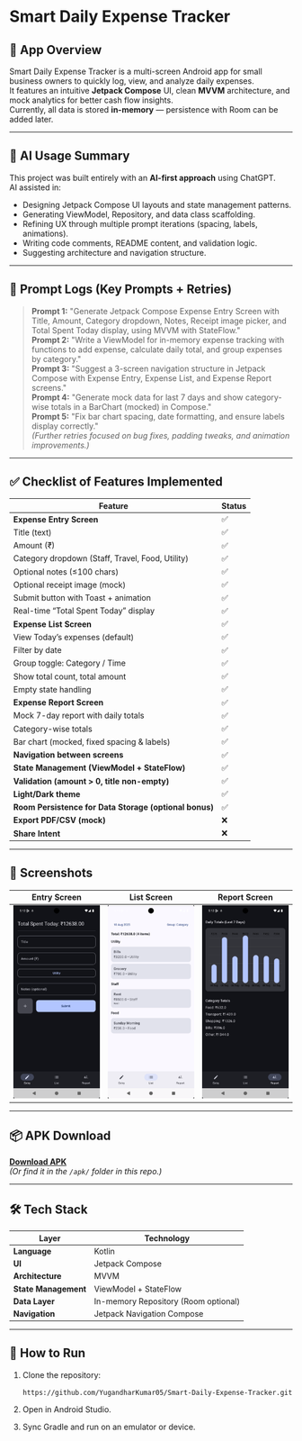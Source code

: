 # Smart Daily Expense Tracker

## 📌 App Overview
Smart Daily Expense Tracker is a multi-screen Android app for small business owners to quickly log, view, and analyze daily expenses.  
It features an intuitive **Jetpack Compose** UI, clean **MVVM** architecture, and mock analytics for better cash flow insights.  
Currently, all data is stored **in-memory** — persistence with Room can be added later.

---

## 🤖 AI Usage Summary
This project was built entirely with an **AI-first approach** using ChatGPT.  
AI assisted in:
- Designing Jetpack Compose UI layouts and state management patterns.
- Generating ViewModel, Repository, and data class scaffolding.
- Refining UX through multiple prompt iterations (spacing, labels, animations).
- Writing code comments, README content, and validation logic.
- Suggesting architecture and navigation structure.

---

## 📜 Prompt Logs (Key Prompts + Retries)
> **Prompt 1:** "Generate Jetpack Compose Expense Entry Screen with Title, Amount, Category dropdown, Notes, Receipt image picker, and Total Spent Today display, using MVVM with StateFlow."  
> **Prompt 2:** "Write a ViewModel for in-memory expense tracking with functions to add expense, calculate daily total, and group expenses by category."  
> **Prompt 3:** "Suggest a 3-screen navigation structure in Jetpack Compose with Expense Entry, Expense List, and Expense Report screens."  
> **Prompt 4:** "Generate mock data for last 7 days and show category-wise totals in a BarChart (mocked) in Compose."  
> **Prompt 5:** "Fix bar chart spacing, date formatting, and ensure labels display correctly."  
> *(Further retries focused on bug fixes, padding tweaks, and animation improvements.)*

---

## ✅ Checklist of Features Implemented
| Feature | Status |
|---------|--------|
| **Expense Entry Screen** | ✅ |
| Title (text) | ✅ |
| Amount (₹) | ✅ |
| Category dropdown (Staff, Travel, Food, Utility) | ✅ |
| Optional notes (≤100 chars) | ✅ |
| Optional receipt image (mock) | ✅ |
| Submit button with Toast + animation | ✅ |
| Real-time “Total Spent Today” display | ✅ |
| **Expense List Screen** | ✅ |
| View Today’s expenses (default) | ✅ |
| Filter by date | ✅ |
| Group toggle: Category / Time | ✅ |
| Show total count, total amount | ✅ |
| Empty state handling | ✅ |
| **Expense Report Screen** | ✅ |
| Mock 7-day report with daily totals | ✅ |
| Category-wise totals | ✅ |
| Bar chart (mocked, fixed spacing & labels) | ✅ |
| **Navigation between screens** | ✅ |
| **State Management (ViewModel + StateFlow)** | ✅ |
| **Validation (amount > 0, title non-empty)** | ✅ |
| **Light/Dark theme** | ✅ |
| **Room Persistence for Data Storage (optional bonus)** | ✅ |
| **Export PDF/CSV (mock)** | ❌ |
| **Share Intent** | ❌ |

---

## 📱 Screenshots
| Entry Screen | List Screen | Report Screen |
|--------------|-------------|---------------|
| ![Entry](screenshots/entry.png) | ![List](screenshots/list.png) | ![Report](screenshots/report.png) |

---

## 📦 APK Download
[**Download APK**](apk/app-release.apk)  
*(Or find it in the `/apk/` folder in this repo.)*

---

## 🛠️ Tech Stack
| Layer | Technology |
|-------|------------|
| **Language** | Kotlin |
| **UI** | Jetpack Compose |
| **Architecture** | MVVM |
| **State Management** | ViewModel + StateFlow |
| **Data Layer** | In-memory Repository (Room optional) |
| **Navigation** | Jetpack Navigation Compose |

---

## 🚀 How to Run
1. Clone the repository:
   ```bash
   https://github.com/YugandharKumar05/Smart-Daily-Expense-Tracker.git
   
2. Open in Android Studio.

3. Sync Gradle and run on an emulator or device.
